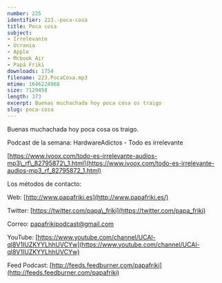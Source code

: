 ```yaml
---
number: 225
identifier: 223.-poca-cosa
title: Poca cosa
subject:
- Irrelevante
- Ucrania
- Apple
- Mcbook Air
- Papá Friki
downloads: 1754
filename: 223.PocaCosa.mp3
mtime: 1646224968
size: 7129458
length: 373
excerpt: Buenas muchachada hoy poca cosa os traigo
slug: poca-cosa
---
```

Buenas muchachada hoy poca cosa os traigo.

Podcast de la semana: HardwareAdictos - Todo es irrelevante  

[https://www.ivoox.com/todo-es-irrelevante-audios-mp3\_rf\_82795872\_1.html](https://www.ivoox.com/todo-es-irrelevante-audios-mp3_rf_82795872_1.html)  

Los métodos de contacto:  

Web: [http://www.papafriki.es](http://www.papafriki.es/)  

Twitter: [https://twitter.com/papa\_friki](https://twitter.com/papa_friki)

Correo: [papafrikipodcast@gmail.com](https://archive.org/details/papafrikipodast@gmail.com)

YouTube: [https://www.youtube.com/channel/UCAl-ql8V1IUZKYYLhhUVCYw](https://www.youtube.com/channel/UCAl-ql8V1IUZKYYLhhUVCYw)  

Feed Podcast: [http://feeds.feedburner.com/papafriki](http://feeds.feedburner.com/papafriki)